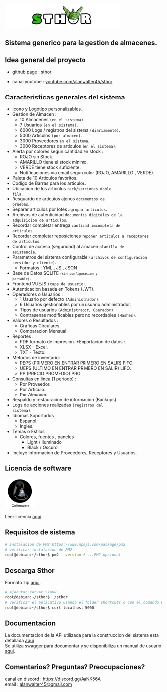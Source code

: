 <img src="./assets/logotipo.png">

## Sistema generico para la gestion de almacenes.

## Idea general del proyecto

* github page  : [sthor][1]

* canal youtube : [youtube.com/alanwalter45/sthor][0]

## Caracteristicas generales del sistema

* Icono y Logotipo personalizables.
* Gestion de Almacen :
    * 10 Almacenes <code>(en el sistema)</code>.
    * 7 Usuarios <code>(en el sistema)</code>.
    * 6000 Logs / registros del sistema <code>(diariamente)</code>.
    * 5000 Articulos <code>(por almacen)</code>.
    * 3000 Proveedores <code>en el sistema</code>.
    * 3000 Receptores de articulos <code>(en el sistema)</code>.
* Alerta por colores segun cantidad en stock :
    * ROJO sin Stock.
    * AMARILLO tiene el stock minimo.
    * VERDE tiene stock suficiente.
    * Notificaciones via email segun color (ROJO, AMARILLO , VERDE).
* Paleta de 10 Articulos favoritos.
* Codigo de Barras para los articulos.
* Ubicacion de los articulos <code>rack/secciones doble fila</code>.
* Resguardo de articulos ajenos <code>documentos de pruebas</code>.
* Separar articulos por lotes <code>agrupar articulos</code>.
* Archivos de autenticidad <code>documentos digitales de la adquisicion de articulos</code>.
* Recordar completar entrega <code>cantidad imcompleta de articulos</code>.
* Recordar completar reposiciones <code>reponer articulos a receptores de articulos</code>.
* Control de acceso (seguridad) al almacen <code>planilla de asistencia</code>.
* Parametros del sistema configurable <code>(archivos de configuracion servidor y cliente)</code>.
    * Formatos : YML , JS , JSON
* Base de Datos SQLITE <code><code>(sin configuracion y portable)</code></code>.
* Frontend VUEJS <code>(capa de usuario)</code>.
* Autenticacion basada en Tokens (JWT).
* Operadores o Usuarios :
    * 1 Usuario por defecto <code>(Administrador)</code>.
    * 6 Usuarios gestionables por un usuario administrador.
    * Tipos de usuarios <code>(Administrador, Operador)</code>
    * Contrasenas modificables pero no recordables <code>(Hashes)</code>.
* Valores o Resultados :
    * Graficas Circulares.
    * Comparacion Mensual.
* Reportes :
    * PDF formato de impresion.
*Enportacion de datos :
    * XLSX - Excel.
    * TXT - Texto.
* Metodos de inventario:
    * PEPS (PRIMERO EN ENTRAR PRIMERO EN SALIR) FIFO.
    * UEPS (ULTIMO EN ENTRAR PRIMERO EN SALIR) LIFO.
    * PP (PRECIO PROMEDIO) PRO.
* Consultas en linea (1 periodo) :
    * Por Proveedor.
    * Por Articulo.
    * Por Almacen.
* Respaldo y restauracion de informacion (Backups).
* Logs de acciones realizadas <code>(registros del sistema)</code>.
* Idiomas Soportados
    * Espanol.
    * Ingles.
* Temas o Estilos 
    * Colores, fuentes , paneles
        * Light / Iluminado
        * Black / Oscuro
* Incluye informacion de Proveedores, Receptores y Usuarios.

## Licencia de software

<img width="100px" src="./assets/coffeeware-badge.png">

Leer licencia <a href="./LICENSE.md">aqui</a>.

## Requisitos de sistema


```sh
# instalacion de PM2 https://www.npmjs.com/package/pm2
# verificar instalacion de PM2
root@debian:~/sthor$ pm2 --version # ...PM2 opcional
```

## Descarga Sthor
Formato zip <a href="src/sthor.zip" download>aqui</a>.

```sh
# ejecutar server STHOR
root@debian:~/sthor$ ./sthor
# verificar el aplicativo usando el folder shortcuts o con el comando Curl.
root@debian:~/sthor$ curl localhost:5000
```

## Documentacion

La documentacion de la API utilizada para la construccion del sistema esta detallada <a href="apidoc-sthor/index.html">aqui</a>  
Se utiliza swagger para documentar y se disponibiliza un manual de usuario <a href="src/manual.pdf" download>aqui</a>.


## Comentarios? Preguntas? Preocupaciones?
canal en discord : https://discord.gg/AaNK56A
<br>
email : alanwalter45@gmail.com

[0]:https://www.youtube.com/playlist?list=PLCGw6KEqh5zEhAPkQbcocWWxXfl_tbgD-
[1]:https://alanwalter45.github.io/sthor